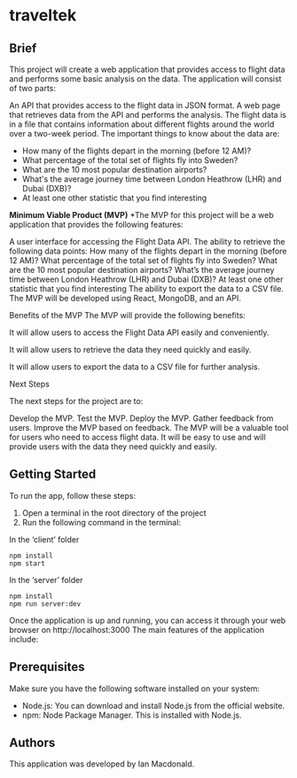 # traveltek


## Brief

This project will create a web application that provides access to flight data and performs some basic analysis on the data. The application will consist of two parts:

An API that provides access to the flight data in JSON format.
A web page that retrieves data from the API and performs the analysis.
The flight data is in a file that contains information about different flights around the world over a two-week period. The important things to know about the data are:


* How many of the flights depart in the morning (before 12 AM)?
* What percentage of the total set of flights fly into Sweden?
* What are the 10 most popular destination airports?
* What's the average journey time between London Heathrow (LHR) and Dubai (DXB)?
* At least one other statistic that you find interesting

**Minimum Viable Product (MVP)**
*The MVP for this project will be a web application that provides the following features:

A user interface for accessing the Flight Data API.
The ability to retrieve the following data points:
How many of the flights depart in the morning (before 12 AM)?
What percentage of the total set of flights fly into Sweden?
What are the 10 most popular destination airports?
What’s the average journey time between London Heathrow (LHR) and Dubai (DXB)?
At least one other statistic that you find interesting
The ability to export the data to a CSV file.
The MVP will be developed using React, MongoDB, and an API.

Benefits of the MVP
The MVP will provide the following benefits:

It will allow users to access the Flight Data API easily and conveniently.

It will allow users to retrieve the data they need quickly and easily.

It will allow users to export the data to a CSV file for further analysis.

Next Steps

The next steps for the project are to:

Develop the MVP.
Test the MVP.
Deploy the MVP.
Gather feedback from users.
Improve the MVP based on feedback.
The MVP will be a valuable tool for users who need to access flight data. It will be easy to use and will provide users with the data they need quickly and easily.


## Getting Started

To run the app, follow these steps:

1. Open a terminal in the root directory of the project
2. Run the following command in the terminal:

In the ‘client’ folder
```
npm install
npm start
```

In the ‘server’ folder
```
npm install
npm run server:dev
```

Once the application is up and running, you can access it through your web browser on http://localhost:3000 The main features of the application include:

## Prerequisites

Make sure you have the following software installed on your system:

* Node.js: You can download and install Node.js from the official website.
* npm: Node Package Manager. This is installed with Node.js.

## Authors

This application was developed by Ian Macdonald.
